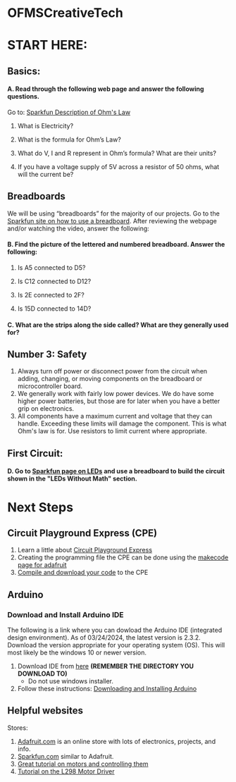 # OFMSCreativeTech

# START HERE:
## Basics:

#### A. Read through the following web page and answer the following questions.
Go to: [Sparkfun Description of Ohm's Law](https://learn.sparkfun.com/tutorials/voltage-current-resistance-and-ohms-law/electricity-basics)
1. What is Electricity? 


2. What is the formula for Ohm’s Law?


3. What do V, I and R represent in Ohm’s formula? What are their units?


4. If you have a voltage supply of 5V across a resistor of 50 ohms, what will the current be?


## Breadboards
We will be using “breadboards” for the majority of our projects. 
Go to the [Sparkfun site on how to use a breadboard](https://blog.sparkfuneducation.com/what-is-a-breadboard).  After reviewing the webpage and/or watching the video, answer the following:

#### B. Find the picture of the lettered and numbered breadboard. Answer the following:
1. Is A5 connected to D5?

2. Is C12 connected to D12?

3. Is 2E connected to 2F?

4. Is 15D connected to 14D?

#### C. What are the strips along the side called? What are they generally used for? 


## Number 3: Safety
1. Always turn off power or disconnect power from the circuit when adding, changing, or moving components on the breadboard or microcontroller board.
2. We generally work with fairly low power devices.  We do have some higher power batteries, but those are for later when you have a better grip on electronics.
3. All components have a maximum current and voltage that they can handle.  Exceeding these limits will damage the component. This is what Ohm's law is for.  Use resistors to limit current where appropriate. 

## First Circuit:
#### D.   Go to [Sparkfun page on LEDs](https://learn.sparkfun.com/tutorials/light-emitting-diodes-leds) and use a breadboard to build the circuit shown in the "LEDs Without Math" section.









# Next Steps

## Circuit Playground Express (CPE)
1. Learn a little about [Circuit Playground Express](https://learn.adafruit.com/introducing-circuit-playground/guided-tour)   
2. Creating the programming file the CPE can be done using the [makecode page for adafruit](https://makecode.adafruit.com/)
3. [Compile and download your code](https://learn.adafruit.com/makecode/downloading-and-flashing) to the CPE

## Arduino
### Download and Install Arduino IDE
The following is a link where you can dowload the Arduino IDE (integrated design environment).  As of 03/24/2024, the latest version is 2.3.2.  Download the version appropriate for your 
operating system (OS).  This will most likely be the windows 10 or newer version. 

1. Download IDE from [here](https://www.arduino.cc/en/software)  **(REMEMBER THE DIRECTORY YOU DOWNLOAD TO)**
   * Do not use windows installer.
2. Follow these instructions: [Downloading and Installing Arduino](https://docs.arduino.cc/software/ide-v2/tutorials/getting-started/ide-v2-downloading-and-installing)



## Helpful websites
Stores: 
1. [Adafruit.com](https://learn.adafruit.com) is an online store with lots of electronics, projects, and info.
2. [Sparkfun.com](https://learn.sparkfun.com) similar to Adafruit.
3. [Great tutorial on motors and controlling them](https://www.instructables.com/Complete-Motor-Guide-for-Robotics/)
4. [Tutorial on the L298 Motor Driver](https://www.etechnophiles.com/l298n-motor-driver-pin-diagram/)

